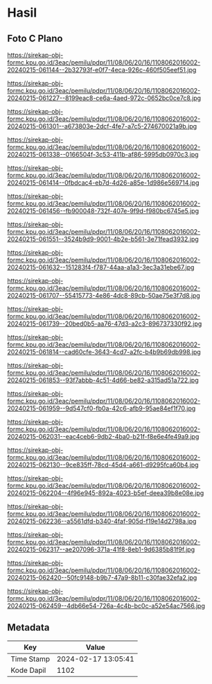 # Hasil

## Foto C Plano

https://sirekap-obj-formc.kpu.go.id/3eac/pemilu/pdpr/11/08/06/20/16/1108062016002-20240215-061144--2b32793f-e0f7-4eca-926c-460f505eef51.jpg

https://sirekap-obj-formc.kpu.go.id/3eac/pemilu/pdpr/11/08/06/20/16/1108062016002-20240215-061227--8199eac8-ce6a-4aed-972c-0652bc0ce7c8.jpg

https://sirekap-obj-formc.kpu.go.id/3eac/pemilu/pdpr/11/08/06/20/16/1108062016002-20240215-061301--a673803e-2dcf-4fe7-a7c5-274670021a9b.jpg

https://sirekap-obj-formc.kpu.go.id/3eac/pemilu/pdpr/11/08/06/20/16/1108062016002-20240215-061338--0166504f-3c53-411b-af86-5995db0970c3.jpg

https://sirekap-obj-formc.kpu.go.id/3eac/pemilu/pdpr/11/08/06/20/16/1108062016002-20240215-061414--0fbdcac4-eb7d-4d26-a85e-1d986e569714.jpg

https://sirekap-obj-formc.kpu.go.id/3eac/pemilu/pdpr/11/08/06/20/16/1108062016002-20240215-061456--fb900048-732f-407e-9f9d-f980bc6745e5.jpg

https://sirekap-obj-formc.kpu.go.id/3eac/pemilu/pdpr/11/08/06/20/16/1108062016002-20240215-061551--3524b9d9-9001-4b2e-b561-3e71fead3932.jpg

https://sirekap-obj-formc.kpu.go.id/3eac/pemilu/pdpr/11/08/06/20/16/1108062016002-20240215-061632--151283f4-f787-44aa-a1a3-3ec3a31ebe67.jpg

https://sirekap-obj-formc.kpu.go.id/3eac/pemilu/pdpr/11/08/06/20/16/1108062016002-20240215-061707--55415773-4e86-4dc8-89cb-50ae75e3f7d8.jpg

https://sirekap-obj-formc.kpu.go.id/3eac/pemilu/pdpr/11/08/06/20/16/1108062016002-20240215-061739--20bed0b5-aa76-47d3-a2c3-896737330f92.jpg

https://sirekap-obj-formc.kpu.go.id/3eac/pemilu/pdpr/11/08/06/20/16/1108062016002-20240215-061814--cad60cfe-3643-4cd7-a2fc-b4b9b69db998.jpg

https://sirekap-obj-formc.kpu.go.id/3eac/pemilu/pdpr/11/08/06/20/16/1108062016002-20240215-061853--93f7abbb-4c51-4d66-be82-a315ad51a722.jpg

https://sirekap-obj-formc.kpu.go.id/3eac/pemilu/pdpr/11/08/06/20/16/1108062016002-20240215-061959--9d547cf0-fb0a-42c6-afb9-95ae84ef1f70.jpg

https://sirekap-obj-formc.kpu.go.id/3eac/pemilu/pdpr/11/08/06/20/16/1108062016002-20240215-062031--eac4ceb6-9db2-4ba0-b21f-f8e6e4fe49a9.jpg

https://sirekap-obj-formc.kpu.go.id/3eac/pemilu/pdpr/11/08/06/20/16/1108062016002-20240215-062130--9ce835ff-78cd-45d4-a661-d9295fca60b4.jpg

https://sirekap-obj-formc.kpu.go.id/3eac/pemilu/pdpr/11/08/06/20/16/1108062016002-20240215-062204--4f96e945-892a-4023-b5ef-deea39b8e08e.jpg

https://sirekap-obj-formc.kpu.go.id/3eac/pemilu/pdpr/11/08/06/20/16/1108062016002-20240215-062236--a5561dfd-b340-4faf-905d-f19e14d2798a.jpg

https://sirekap-obj-formc.kpu.go.id/3eac/pemilu/pdpr/11/08/06/20/16/1108062016002-20240215-062317--ae207096-371a-41f8-8eb1-9d6385b81f9f.jpg

https://sirekap-obj-formc.kpu.go.id/3eac/pemilu/pdpr/11/08/06/20/16/1108062016002-20240215-062420--50fc9148-b9b7-47a9-8b11-c30fae32efa2.jpg

https://sirekap-obj-formc.kpu.go.id/3eac/pemilu/pdpr/11/08/06/20/16/1108062016002-20240215-062459--4db66e54-726a-4c4b-bc0c-a52e54ac7566.jpg


## Metadata

| Key        | Value               |
| ---------- | ------------------- |
| Time Stamp | 2024-02-17 13:05:41 |
| Kode Dapil | 1102                |



